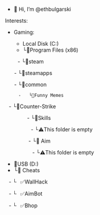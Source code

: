 - 👋 Hi, I’m @ethbulgarski

Interests:
 - Gaming:
 
   -   Local Disk (C:)
   -   └📁Program Files (x86)
  
      ⠀-   └📁steam
 
⠀      ⠀-        └📁steamapps
  
⠀      ⠀-       └📁common

         -   └📁Funny Memes
  
   ⠀-  └📁Counter-Strike
  
⠀⠀   ⠀ ⠀⠀-   └📁Skills

⠀⠀   ⠀⠀⠀ ⠀-  └⚠️This folder is empty

⠀ ⠀ ⠀⠀ ⠀-  └📁 Aim

⠀ ⠀⠀ ⠀ ⠀⠀-   └⚠️This folder is empty

   -   📁USB (D:)
   -   └📁 Cheats
  
   ⠀-  └⠀✅WallHack
  
   ⠀-  └⠀✅AimBot
  
   ⠀-  └⠀✅Bhop
